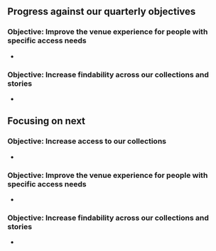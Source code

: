 ## Progress against our quarterly objectives

### Objective: Improve the venue experience for people with specific access needs
- 

### Objective: Increase findability across our collections and stories
-	



## Focusing on next
### Objective: Increase access to our collections
- 

### Objective: Improve the venue experience for people with specific access needs
- 

### Objective: Increase findability across our collections and stories
-	

